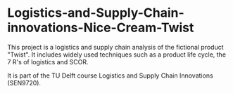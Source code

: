 # Logistics-and-Supply-Chain-innovations-Nice-Cream-Twist
This project is a logistics and supply chain analysis of the fictional product "Twist". It includes widely used techniques such as a product life cycle, the 7 R's of logistics and SCOR.

It is part of the TU Delft course Logistics and Supply Chain Innovations (SEN9720).
